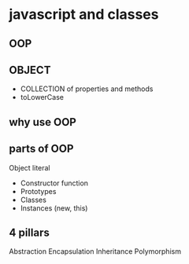 # javascript and classes

## OOP

##  OBJECT
-   COLLECTION of properties and methods
-   toLowerCase

## why use OOP

## parts of OOP
Object literal

- Constructor function
- Prototypes
- Classes
- Instances (new, this)

##  4 pillars
Abstraction
Encapsulation
Inheritance
Polymorphism